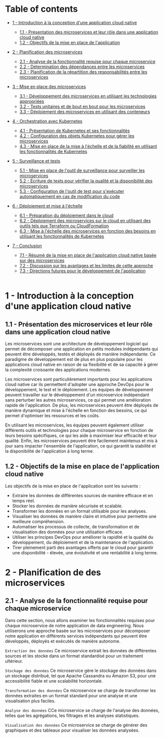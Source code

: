 # Table of contents 


- [1 - Introduction à la conception d'une application cloud native](#1---introduction-a-la-conception-d-une-application-cloud-native)
  - [1.1 - Présentation des microservices et leur rôle dans une application cloud native](#11---presentation-des-microservices-et-leur-role-dans-une-application-cloud-native)
  - [1.2 - Objectifs de la mise en place de l'application](#12---objectifs-de-la-mise-en-place-de-l-application)
- [2 - Planification des microservices](#2---planification-des-microservices)
  - [2.1 - Analyse de la fonctionnalité requise pour chaque microservice](#21---analyse-de-la-fonctionnalite-requise-pour-chaque-microservice)
  - [2.2 - Détermination des dépendances entre les microservices](#22---determination-des-dependances-entre-les-microservices)
  - [2.3 - Planification de la répartition des responsabilités entre les microservices](#23---planification-de-la-repartition-des-responsabilites-entre-les-microservices)
- [3 - Mise en place des microservices](#3---mise-en-place-des-microservices)
  - [3.1 - Développement des microservices en utilisant les technologies appropriées](#31---developpement-des-microservices-en-utilisant-les-technologies-appropriees)
  - [3.2 - Tests unitaires et de bout en bout pour les microservices](#32---tests-unitaires-et-de-bout-en-bout-pour-les-microservices)
  - [3.3 - Déploiement des microservices en utilisant des conteneurs](#33---deploiement-des-microservices-en-utilisant-des-conteneurs)
- [4 - Orchestration avec Kubernetes](#4---orchestration-avec-Kubernetes)
  - [4.1 - Présentation de Kubernetes et ses fonctionnalités](#41---presentation-de-Kubernetes-et-ses-fonctionnalites)
  - [4.2 - Configuration des objets Kubernetes pour gérer les microservices](#42---configuration-des-objets-Kubernetes-pour-gerer-les-microservices)
  - [4.3 - Mise en place de la mise à l'échelle et de la fiabilité en utilisant les fonctionnalités de Kubernetes](#43---mise-en-place-de-la-mise-a-l-echelle-et-de-la-fiabilite-en-utilisant-les-fonctionnalites-de-Kubernetes)
- [5 - Surveillance et tests](#5---surveillance-et-tests)
  - [5.1 - Mise en place de l'outil de surveillance pour surveiller les microservices](#51---mise-en-place-de-l-outil-de-surveillance-pour-surveiller-les-microservices)
  - [5.2 - Écriture de tests pour vérifier la qualité et la disponibilité des microservices](#52---ecriture-de-tests-pour-verifier-la-qualite-et-la-disponibilite-des-microservices)
  - [5.3 - Configuration de l'outil de test pour s'exécuter automatiquement en cas de modification du code](#53---configuration-de-l-outil-de-test-pour-s-exécuter-automatiquement-en-cas-de-modification-du-code)
- [6 - Déploiement et mise à l'échelle](#6---deploiement-et-mise-a-l-echelle)
  - [6.1 - Préparation du déploiement dans le cloud](#61---preparation-du-deploiement-dans-le-cloud)
  - [6.2 - Déploiement des microservices sur le cloud en utilisant des outils tels que Terraform ou CloudFormation](#62---deploiement-des-microservices-sur-le-cloud-en-utilisant-des-outils-tels-que-Terraform-ou-CloudFormation)
  - [6.3 - Mise à l'échelle des microservices en fonction des besoins en utilisant les fonctionnalités de Kubernetes](#63---mise-a-l-echelle-des-microservices-en-fonction-des-besoins-en-utilisant-les-fonctionnalites-de-Kubernetes)
- [7 - Conclusion](#7---conclusion)
  - [7.1 - Résumé de la mise en place de l'application cloud native basée sur des microservices](#71---resume-de-la-mise-en-place-de-l-application-cloud-native-basee-sur-des-microservices)
  - [7.2 - Discussion sur les avantages et les limites de cette approche](#72---discussion-sur-les-avantages-et-les-limites-de-cette-approche)
  - [7.3 - Directions futures pour le développement de l'application](#73---directions-futures-pour-le-developpement-de-l-application)

  <br/>

# 1 - Introduction à la conception d'une application cloud native

## 1.1 - Présentation des microservices et leur rôle dans une application cloud native

Les microservices sont une architecture de développement logiciel qui permet de décomposer une application en petits modules indépendants qui peuvent être développés, testés et déployés de manière indépendante. Ce paradigme de développement est de plus en plus populaire pour les applications cloud native en raison de sa flexibilité et de sa capacité à gérer la complexité croissante des applications modernes.

Les microservices sont particulièrement importants pour les applications cloud native car ils permettent d'adopter une approche DevOps pour le développement, le test et le déploiement. Les équipes de développement peuvent travailler sur le développement d'un microservice indépendant sans perturber les autres microservices, ce qui permet une amélioration rapide de l'application. De plus, les microservices peuvent être déployés de manière dynamique et mise à l'échelle en fonction des besoins, ce qui permet d'optimiser les ressources et les coûts.

En utilisant les microservices, les équipes peuvent également utiliser différents outils et technologies pour chaque microservice en fonction de leurs besoins spécifiques, ce qui les aide à maximiser leur efficacité et leur qualité. Enfin, les microservices peuvent être facilement maintenus et mis à jour sans impacter l'ensemble de l'application, ce qui garantit la stabilité et la disponibilité de l'application à long terme.

## 1.2 - Objectifs de la mise en place de l'application cloud native

Les objectifs de la mise en place de l'application sont les suivants :

  - Extraire les données de différentes sources de manière efficace et en temps réel.
  - Stocker les données de manière sécurisée et scalable.
  - Transformer les données en un format utilisable pour les analyses.
  - Visualiser les données de manière claire et intuitive pour permettre une meilleure compréhension.
  - Automatiser les processus de collecte, de transformation et de visualisation des données pour une utilisation efficace.
  - Utiliser les principes DevOps pour améliorer la rapidité et la qualité du développement, du déploiement et de la maintenance de l'application.
  - Tirer pleinement parti des avantages offerts par le cloud pour garantir une disponibilité - élevée, une évolutivité et une rentabilité à long terme.


# 2 - Planification de des microservices

## 2.1 - Analyse de la fonctionnalité requise pour chaque microservice

Dans cette section, nous allons examiner les fonctionnalités requises pour chaque microservice de notre application de data engineering. Nous utiliserons une approche basée sur les microservices pour décomposer notre application en différents services indépendants qui peuvent être développés, déployés et exécutés de manière autonome.

``` Extraction des données ``` Ce microservice extrait les données de différentes sources et les stocke dans un format standardisé pour un traitement ultérieur.

``` Stockage des données ``` Ce microservice gère le stockage des données dans un stockage distribué, tel que Apache Cassandra ou Amazon S3, pour une accessibilité fiable et une scalabilité horizontale.

``` Transformation des données ``` Ce microservice se charge de transformer les données extraites en un format standard pour une analyse et une visualisation plus faciles.

``` Analyse des données ``` CCe microservice se charge de l'analyse des données, telles que les agrégations, les filtrages et les analyses statistiques.

``` Visualisation des données ``` Ce microservice se charge de générer des graphiques et des tableaux pour visualiser les données analysées.




